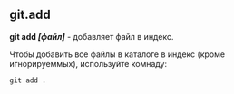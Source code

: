 ## git.add

**git add *[файл]*** - добавляет файл в индекс.

Чтобы добавить все файлы в каталоге в индекс (кроме игнорируеммых), используйте комнаду:
 
 ```bash=
 git add . 
 ```